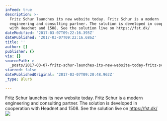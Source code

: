 ```yaml
---
inFeed: true
description: >-
  Fritz Schur launches its new website today. Fritz Schur is a modern
  engineering and consulting partner. The solution is developed in cooperation
  with Headnet and 1508. See the solution live on https://fst.dk/
dateModified: '2017-03-07T09:22:16.395Z'
datePublished: '2017-03-07T09:22:16.686Z'
title: ''
author: []
publisher: {}
via: {}
sourcePath: >-
  _posts/2017-03-07-fritz-schur-launches-its-new-website-today-fritz-schur-is-a.md
starred: false
datePublishedOriginal: '2017-03-07T09:20:48.962Z'
_type: Blurb

---
```

Fritz Schur launches its new website today. Fritz Schur is a modern engineering and consulting partner. The solution is developed in cooperation with Headnet and 1508\. See the solution live on https://fst.dk/
![](https://the-grid-user-content.s3-us-west-2.amazonaws.com/053f25e1-4c3e-4b49-8e5d-3a8533992b8e.png)